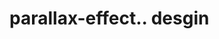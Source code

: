 # parallax-effect.. desgin                                                                                                                                                                                                                                                                                                                                              
